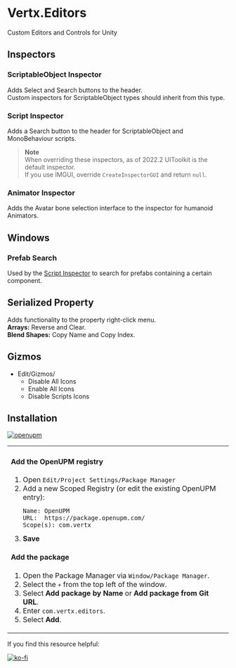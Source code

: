 # Vertx.Editors
Custom Editors and Controls for Unity

## Inspectors
### ScriptableObject Inspector
Adds Select and Search buttons to the header.  
Custom inspectors for ScriptableObject types should inherit from this type.

### Script Inspector
Adds a Search button to the header for ScriptableObject and MonoBehaviour scripts.

> **Note**  
> When overriding these inspectors, as of 2022.2 UIToolkit is the default inspector.  
> If you use IMGUI, override `CreateInspectorGUI` and return `null`.

### Animator Inspector
Adds the Avatar bone selection interface to the inspector for humanoid Animators.

## Windows
### Prefab Search
Used by the [Script Inspector](#script-inspector) to search for prefabs containing a certain component.

## Serialized Property
Adds functionality to the property right-click menu.  
**Arrays:** Reverse and Clear.  
**Blend Shapes:** Copy Name and Copy Index.

## Gizmos
- Edit/Gizmos/
  - Disable All Icons
  - Enable All Icons
  - Disable Scripts Icons

## Installation

[![openupm](https://img.shields.io/npm/v/com.vertx.editors?label=openupm&registry_uri=https://package.openupm.com)](https://openupm.com/packages/com.vertx.editors/)

<table><tr><td>

#### Add the OpenUPM registry
1. Open `Edit/Project Settings/Package Manager`
1. Add a new Scoped Registry (or edit the existing OpenUPM entry):
   ```
   Name: OpenUPM
   URL:  https://package.openupm.com/
   Scope(s): com.vertx
   ```
1. **Save**

#### Add the package
1. Open the Package Manager via `Window/Package Manager`.
1. Select the <kbd>+</kbd> from the top left of the window.
1. Select **Add package by Name** or **Add package from Git URL**.
1. Enter `com.vertx.editors`.
1. Select **Add**.

</td></tr></table>

If you find this resource helpful:

[![ko-fi](https://ko-fi.com/img/githubbutton_sm.svg)](https://ko-fi.com/Z8Z42ZYHB)